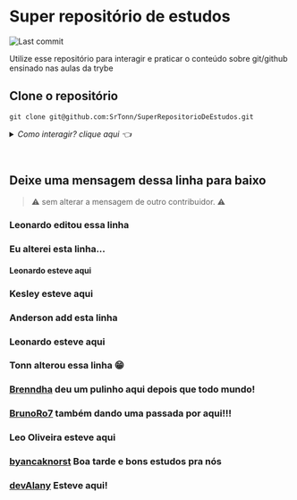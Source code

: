 # Super repositório de estudos

<img alt="Last commit" src="https://img.shields.io/github/last-commit/srtonn/superrepositoriodeestudos" /><br>

Utilize esse repositório para interagir e praticar o conteúdo sobre git/github ensinado nas aulas da trybe

  ## Clone o repositório
  ```
  git clone git@github.com:SrTonn/SuperRepositorioDeEstudos.git
  ```
<details>
  <summary> <i>Como interagir? clique aqui 👈</i> </summary><br/>

  Solicite o acesso ao repositório me enviando uma mensagem no slack(Tonn - Turma XP - Tribo B)

  ## Clone o repositório
  ```
  git clone git@github.com:SrTonn/SuperRepositorioDeEstudos.git
  ```

  ## Acesse a pasta do projeto
  ```bash
  cd SuperRepositorioDeEstudos
  ```

  ## Crie uma **branch** sua seguindo ao padrão **dev+Nome**. 
  > Ex.: devTonn
  ```sh
  git checkout -b devNome
  ```

  ## Use sua criatividade, edite o que quiser com a conciência que é um repositório público podendo ser acessado por qualquer pessoa.

  ## Verifique o status dos arquivos modificados
  ```
  git status
  ```
  ## adicione as modificações ao stage
  ```
  git add .
  ```
  ### ou
  ```
  git add <nomeDoArquivo>
  ```

  ## Faça o commit

  ```
  git commit -m "Mensagem do commit"
  ```
  ## Empurre os commits para o repositório remoto

  ```
  git push origin devNome
  ```
  ## Vá ao [github](https://github.com/SrTonn/SuperRepositorioDeEstudo), vá até a aba pull request, abra um pull request e aguarde a avaliação de outro membro. Ao menos 2 membros tem que aceitar sua modificação.

</details><br />

#

## Deixe uma mensagem dessa linha para baixo
> ⚠️ sem alterar a mensagem de outro contribuidor. ⚠️

### Leonardo editou essa linha

### Eu alterei esta linha...

#### Leonardo esteve aqui

### Kesley esteve aqui 

### Anderson add esta linha

### Leonardo esteve aqui

### Tonn alterou essa linha 😁

### [Brenndha](https://www.linkedin.com/in/brenndhacabral/) deu um pulinho aqui depois que todo mundo!

### [BrunoRo7](https://github.com/brunoro7) também dando uma passada por aqui!!!

### Leo Oliveira esteve aqui

### [byancaknorst](https://www.linkedin.com/in/byancaknorst/) Boa tarde e bons estudos pra nós

### [devAlany](https://www.linkedin.com/in/alanyfernandes/) Esteve aqui!

